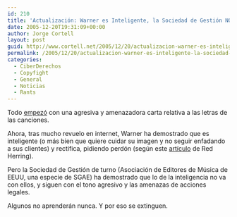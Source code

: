 ```yaml
---
id: 210
title: 'Actualización: Warner es Inteligente, la Sociedad de Gestión NO'
date: 2005-12-20T19:31:09+00:00
author: Jorge Cortell
layout: post
guid: http://www.cortell.net/2005/12/20/actualizacion-warner-es-inteligente-la-sociedad-de-gestion-no/
permalink: /2005/12/20/actualizacion-warner-es-inteligente-la-sociedad-de-gestion-no/
categories:
  - CiberDerechos
  - Copyfight
  - General
  - Noticias
  - Rants
---
```

Todo [empezó](http://www.cortell.net/2005/12/12/universal-no-quiere-que-leas/) con una agresiva y amenazadora carta relativa a las letras de las canciones.

Ahora, tras mucho revuelo en internet, Warner ha demostrado que es inteligente (o más bien que quiere cuidar su imagen y no seguir enfadando a sus clientes) y rectifica, pidiendo perdón (según este [artí­culo](http://redherring.com/Article.aspx?a=14913&hed=Warner%20Changes%20Tune%20on%20Lyrics) de Red Herring).

Pero la Sociedad de Gestión de turno (Asociación de Editores de Música de EEUU, una especie de SGAE) ha demostrado que lo de la inteligencia no va con ellos, y siguen con el tono agresivo y las amenazas de acciones legales.

Algunos no aprenderán nunca. Y por eso se extinguen.